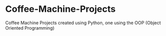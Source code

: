# Coffee-Machine-Projects
Coffee Machine Projects created using Python, one using the OOP (Object Oriented Programming)
